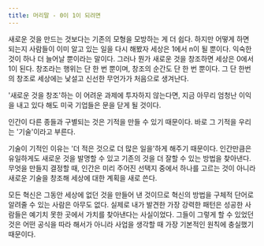 ```yaml
---
title: 머리말 - 0이 1이 되려면
---
```


새로운 것을 만드는 것보다는 기존의 모형을 모방하는 게 더 쉽다. 하지만 어떻게 하면 되는지 사람들이 이미 알고 있는 일을 다시 해봤자 세상은 1에서 n이 될 뿐이다. 익숙한 것이 하나 더 늘어날 뿐이라는 말이다. 그러나 뭔가 새로운 것을 창조하면 세상은 0에서 1이 된다. 창조라는 행위는 단 한 번 뿐이며, 창조의 순간도 단 한 번 뿐이다. 그 단 한번의 창조로 세상에는 낯설고 신선한 무언가가 처음으로 생겨난다. 

'새로운 것을 창조'하는 이 어려운 과제에 투자하지 않는다면, 지금 아무리 엄청난 이익을 내고 있다 해도 미국 기업들은 문을 닫게 될 것이다.

인간이 다른 종들과 구별되는 것은 기적을 만들 수 있기 때문이다. 바로 그 기적을 우리는 '기술'이라고 부른다.

기술이 기적인 이유는 '더 적은 것으로 더 많은 일을'하게 해주기 때문이다. 인간만큼은 유일하게도 새로운 것을 발명할 수 있고 기존의 것을 더 잘할 수 있는 방법을 찾아낸다. 무엇을 만들지 결정할 때, 인간은 미리 주어진 선택지 중에서 하나를 고르는 것이 아니라 새로운 기술을 창조해 세상에 대한 계획을 새로 쓴다.

모든 혁신은 그동안 세상에 없던 것을 만들어 낸 것이므로 혁신의 방법을 구체적 단어로 알려줄 수 있는 사람은 아무도 없다. 실제로 내가 발견한 가장 강력한 패턴은 성공한 사람들은 예기치 못한 곳에서 가치를 찾아낸다는 사실이었다. 그들이 그렇게 할 수 있었던 것은 어떤 공식을 따라 해서가 아니라 사업을 생각할 때 가장 기본적인 원칙에 충실했기 때문이다.
